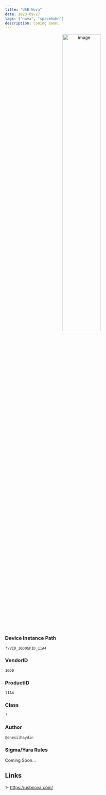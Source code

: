 ```yaml
---
title: "USB Nova"
date: 2023-09-27
tags: ["nova", "spacehuhn"]
description: Coming soon.
---
```


<p align="center">
  <img src="/images/usb-nova.jpg" alt="image" width="50%" height="50%">
</p>


### Device Instance Path

```text
?\VID_16D0&PID_11A4

```

### VendorID

```text
16D0
```

### ProductID

```text
11A4
```
### Class

```text
?
```
### Author

```text
@enesilhaydin
```

### Sigma/Yara Rules

Coming Soon...

## Links

1- https://usbnova.com/
